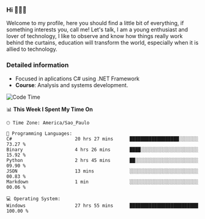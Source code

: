 


### Hi 🙋🏽‍♂️

Welcome to my profile, here you should find a little bit of everything, if something interests you, call me! Let's talk,
I am a young enthusiast and lover of technology, I like to observe and know how things really work behind the curtains, 
education will transform the world, especially when it is allied to technology.

### Detailed information
* Focused in aplications C# using .NET Framework
* **Course**: Analysis and systems development.

<!--START_SECTION:waka-->
![Code Time](http://img.shields.io/badge/Code%20Time-696%20hrs%2045%20mins-blue)

📊 **This Week I Spent My Time On** 

```text
🕑︎ Time Zone: America/Sao_Paulo

💬 Programming Languages: 
C#                       20 hrs 27 mins      ██████████████████░░░░░░░   73.27 % 
Binary                   4 hrs 26 mins       ████░░░░░░░░░░░░░░░░░░░░░   15.92 % 
Python                   2 hrs 45 mins       ██░░░░░░░░░░░░░░░░░░░░░░░   09.90 % 
JSON                     13 mins             ░░░░░░░░░░░░░░░░░░░░░░░░░   00.83 % 
Markdown                 1 min               ░░░░░░░░░░░░░░░░░░░░░░░░░   00.06 % 

💻 Operating System: 
Windows                  27 hrs 55 mins      █████████████████████████   100.00 % 
```


<!--END_SECTION:waka-->


